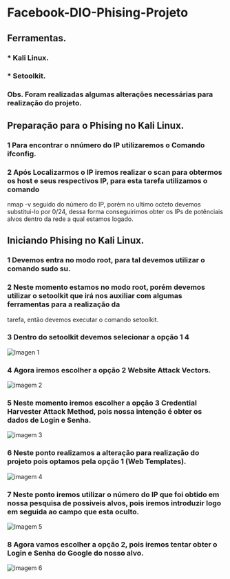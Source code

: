 # Facebook-DIO-Phising-Projeto
## Ferramentas.
###  * Kali Linux.
###  * Setoolkit.
### Obs. Foram realizadas algumas alterações necessárias para realização do projeto.

## Preparação para o Phising no Kali Linux.

### 1 Para encontrar o nnúmero do IP utilizaremos o Comando ifconfig.
### 2 Após Localizarmos o IP iremos realizar o scan para obtermos os host e seus respectivos IP, para esta tarefa utilizamos o comando 
nmap -v seguido do número do IP, porém no ultimo octeto devemos substitui-lo por 0/24, dessa forma conseguirimos obter os IPs de potênciais alvos 
dentro da rede a qual estamos logado.

## Iniciando Phising no Kali Linux.

### 1 Devemos entra no modo root, para tal devemos utilizar o comando sudo su.
### 2 Neste momento estamos no modo root, porém devemos utilizar o setoolkit que irá nos auxiliar com algumas ferramentas para a realização da 
tarefa, então devemos executar o comando setoolkit.
### 3 Dentro do setoolkit devemos selecionar a opção 1 4 

![Imagen 1](https://github.com/elvys-santos/Facebook-DIO-Phising-Projeto/assets/110802178/4856f372-092f-48ff-825e-2296979bb0d6)

### 4 Agora iremos escolher a opção 2 Website Attack Vectors.

![imagem 2](https://github.com/elvys-santos/Facebook-DIO-Phising-Projeto/assets/110802178/8c26176d-da37-444a-a8fb-7cceee3f0911)

### 5 Neste momento iremos escolher a opção 3 Credential Harvester Attack Method, pois nossa intenção é obter os dados de Login e Senha.

![imagem 3](https://github.com/elvys-santos/Facebook-DIO-Phising-Projeto/assets/110802178/3239675e-8269-4ae9-9c9f-f067758dd41f)

### 6 Neste ponto realizamos a alteração para realização do projeto pois optamos pela opção 1 (Web Templates).

![imagem 4](https://github.com/elvys-santos/Facebook-DIO-Phising-Projeto/assets/110802178/1e552001-8d65-413f-ad37-e4924eb369b7)

### 7 Neste ponto iremos utilizar o número do IP que foi obtido em nossa pesquisa de possiveis alvos, pois iremos introduzir logo em seguida ao campo que esta oculto.


![Imagem 5](https://github.com/elvys-santos/Facebook-DIO-Phising-Projeto/assets/110802178/1a579aa7-f5ed-48bf-bb81-142766e4cebc)

### 8 Agora vamos escolher a opção 2, pois iremos tentar obter o Login e Senha do Google do nosso alvo.
![imagem 6](https://github.com/elvys-santos/Facebook-DIO-Phising-Projeto/assets/110802178/6650e87d-adc8-4c84-8fef-efe957734dc3)














